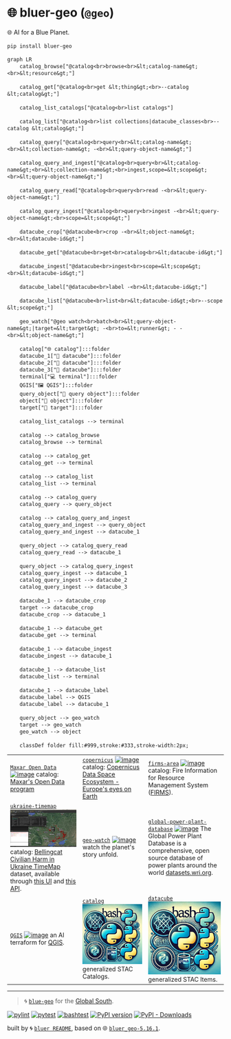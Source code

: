 # 🌐 bluer-geo (`@geo`)

🌐 AI for a Blue Planet.

```bash
pip install bluer-geo
```

```mermaid
graph LR
    catalog_browse["@catalog<br>browse<br>&lt;catalog-name&gt;<br>&lt;resource&gt;"]

    catalog_get["@catalog<br>get &lt;thing&gt;<br>--catalog &lt;catalog&gt;"]

    catalog_list_catalogs["@catalog<br>list catalogs"]

    catalog_list["@catalog<br>list collections|datacube_classes<br>--catalog &lt;catalog&gt;"]

    catalog_query["@catalog<br>query<br>&lt;catalog-name&gt;<br>&lt;collection-name&gt; -<br>&lt;query-object-name&gt;"]

    catalog_query_and_ingest["@catalog<br>query<br>&lt;catalog-name&gt;<br>&lt;collection-name&gt;<br>ingest,scope=&lt;scope&gt;<br>&lt;query-object-name&gt;"]

    catalog_query_read["@catalog<br>query<br>read -<br>&lt;query-object-name&gt;"]

    catalog_query_ingest["@catalog<br>query<br>ingest -<br>&lt;query-object-name&gt;<br>scope=&lt;scope&gt;"]

    datacube_crop["@datacube<br>crop -<br>&lt;object-name&gt;<br>&lt;datacube-id&gt;"]

    datacube_get["@datacube<br>get<br>catalog<br>&lt;datacube-id&gt;"]

    datacube_ingest["@datacube<br>ingest<br>scope=&lt;scope&gt;<br>&lt;datacube-id&gt;"]

    datacube_label["@datacube<br>label -<br>&lt;datacube-id&gt;"]

    datacube_list["@datacube<br>list<br>&lt;datacube-id&gt;<br>--scope &lt;scope&gt;"]

    geo_watch["@geo watch<br>batch<br>&lt;query-object-name&gt;|target=&lt;target&gt; -<br>to=&lt;runner&gt; - -<br>&lt;object-name&gt;"]

    catalog["🌐 catalog"]:::folder
    datacube_1["🧊 datacube"]:::folder
    datacube_2["🧊 datacube"]:::folder
    datacube_3["🧊 datacube"]:::folder
    terminal["💻 terminal"]:::folder
    QGIS["🖼️ QGIS"]:::folder
    query_object["📂 query object"]:::folder
    object["📂 object"]:::folder
    target["🎯 target"]:::folder

    catalog_list_catalogs --> terminal

    catalog --> catalog_browse
    catalog_browse --> terminal

    catalog --> catalog_get
    catalog_get --> terminal

    catalog --> catalog_list
    catalog_list --> terminal

    catalog --> catalog_query
    catalog_query --> query_object

    catalog --> catalog_query_and_ingest
    catalog_query_and_ingest --> query_object
    catalog_query_and_ingest --> datacube_1

    query_object --> catalog_query_read
    catalog_query_read --> datacube_1

    query_object --> catalog_query_ingest
    catalog_query_ingest --> datacube_1
    catalog_query_ingest --> datacube_2
    catalog_query_ingest --> datacube_3

    datacube_1 --> datacube_crop
    target --> datacube_crop
    datacube_crop --> datacube_1

    datacube_1 --> datacube_get
    datacube_get --> terminal

    datacube_1 --> datacube_ingest
    datacube_ingest --> datacube_1

    datacube_1 --> datacube_list
    datacube_list --> terminal

    datacube_1 --> datacube_label
    datacube_label --> QGIS
    datacube_label --> datacube_1

    query_object --> geo_watch
    target --> geo_watch
    geo_watch --> object

    classDef folder fill:#999,stroke:#333,stroke-width:2px;
```

|   |   |   |
| --- | --- | --- |
| [`Maxar Open Data`](https://github.com/kamangir/bluer-geo/tree/main/bluer_geo/catalog/maxar_open_data) [![image](https://github.com/kamangir/assets/blob/main/bluer-geo/MaxarOpenData.png?raw=true)](https://github.com/kamangir/bluer-geo/tree/main/bluer_geo/catalog/maxar_open_data) catalog: [Maxar's Open Data program](https://www.maxar.com/open-data/) | [`copernicus`](https://github.com/kamangir/bluer-geo/tree/main/bluer_geo/catalog/copernicus) [![image](https://github.com/kamangir/assets/blob/main/bluer-geo/copernicus.jpg?raw=true)](https://github.com/kamangir/bluer-geo/tree/main/bluer_geo/catalog/copernicus) catalog: [Copernicus Data Space Ecosystem - Europe's eyes on Earth](https://dataspace.copernicus.eu/) | [`firms-area`](https://github.com/kamangir/bluer-geo/tree/main/bluer_geo/catalog/firms) [![image](https://raw.githubusercontent.com/kamangir/assets/main/bluer-geo/datacube-firms_area.jpg)](https://github.com/kamangir/bluer-geo/tree/main/bluer_geo/catalog/firms) catalog: Fire Information for Resource Management System ([FIRMS](https://firms.modaps.eosdis.nasa.gov)). |
| [`ukraine-timemap`](https://github.com/kamangir/bluer-geo/blob/main/bluer_geo/catalog/ukraine_timemap) [![image](https://github.com/kamangir/assets/blob/main/nbs/ukraine-timemap/QGIS.png?raw=true)](https://github.com/kamangir/bluer-geo/blob/main/bluer_geo/catalog/ukraine_timemap) catalog: [Bellingcat](https://www.bellingcat.com/) [Civilian Harm in Ukraine TimeMap](https://github.com/bellingcat/ukraine-timemap) dataset, available through [this UI](https://ukraine.bellingcat.com/) and [this API](https://bellingcat-embeds.ams3.cdn.digitaloceanspaces.com/production/ukr/timemap/api.json). | [`geo-watch`](https://github.com/kamangir/bluer-geo/blob/main/bluer_geo/watch) [![image](TBA)](https://github.com/kamangir/bluer-geo/blob/main/bluer_geo/watch) watch the planet's story unfold. | [`global-power-plant-database`](https://github.com/kamangir/bluer-geo/tree/main/bluer_geo/objects/md/global_power_plant_database.md) [![image](https://github.com/kamangir/assets/blob/main/bluer-geo/global_power_plant_database-cover.png?raw=true)](https://github.com/kamangir/bluer-geo/tree/main/bluer_geo/objects/md/global_power_plant_database.md) The Global Power Plant Database is a comprehensive, open source database of power plants around the world [datasets.wri.org](https://datasets.wri.org/datasets/global-power-plant-database). |
| [`QGIS`](https://github.com/kamangir/bluer-geo/blob/main/bluer_geo/QGIS/README.md) [![image](https://raw.githubusercontent.com/kamangir/assets/main/bluer-geo/QGIS.jpg)](https://github.com/kamangir/bluer-geo/blob/main/bluer_geo/QGIS/README.md) an AI terraform for [QGIS](https://www.qgis.org/). | [`catalog`](https://github.com/kamangir/bluer-geo/tree/main/bluer_geo/catalog) [![image](https://github.com/kamangir/assets/raw/main/blue-plugin/marquee.png?raw=true)](https://github.com/kamangir/bluer-geo/tree/main/bluer_geo/catalog) generalized STAC Catalogs. | [`datacube`](https://github.com/kamangir/bluer-geo/tree/main/bluer_geo/datacube) [![image](https://github.com/kamangir/assets/raw/main/blue-plugin/marquee.png?raw=true)](https://github.com/kamangir/bluer-geo/tree/main/bluer_geo/datacube) generalized STAC Items. |

---

> 🌀 [`blue-geo`](https://github.com/kamangir/blue-geo) for the [Global South](https://github.com/kamangir/bluer-south).


[![pylint](https://github.com/kamangir/bluer-geo/actions/workflows/pylint.yml/badge.svg)](https://github.com/kamangir/bluer-geo/actions/workflows/pylint.yml) [![pytest](https://github.com/kamangir/bluer-geo/actions/workflows/pytest.yml/badge.svg)](https://github.com/kamangir/bluer-geo/actions/workflows/pytest.yml) [![bashtest](https://github.com/kamangir/bluer-geo/actions/workflows/bashtest.yml/badge.svg)](https://github.com/kamangir/bluer-geo/actions/workflows/bashtest.yml) [![PyPI version](https://img.shields.io/pypi/v/bluer-geo.svg)](https://pypi.org/project/bluer-geo/) [![PyPI - Downloads](https://img.shields.io/pypi/dd/bluer-geo)](https://pypistats.org/packages/bluer-geo)

built by 🌀 [`bluer README`](https://github.com/kamangir/bluer-objects/tree/main/bluer_objects/README), based on 🌐 [`bluer_geo-5.16.1`](https://github.com/kamangir/bluer-geo).

